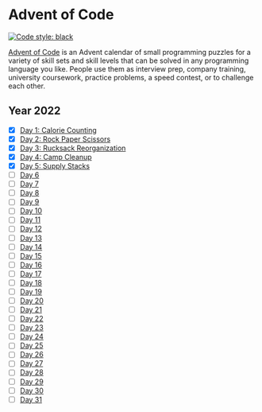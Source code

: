 # Advent of Code
[![Code style: black](https://img.shields.io/badge/code%20style-black-000000.svg)](https://github.com/psf/black)

[Advent of Code](https://adventofcode.com/) is an Advent calendar of small programming puzzles for a variety of skill sets and skill levels that can be solved in any programming language you like. People use them as interview prep, company training, university coursework, practice problems, a speed contest, or to challenge each other.

## Year 2022

- [x] [Day 1: Calorie Counting](https://github.com/GuiEpi/advent-of-code/tree/main/day1)
- [x] [Day 2: Rock Paper Scissors](https://github.com/GuiEpi/advent-of-code/tree/main/day2)
- [x] [Day 3: Rucksack Reorganization](https://github.com/GuiEpi/advent-of-code/tree/main/day3)
- [x] [Day 4: Camp Cleanup](https://github.com/GuiEpi/advent-of-code/tree/main/day4)
- [x] [Day 5: Supply Stacks](https://github.com/GuiEpi/advent-of-code/tree/main/day5)
- [ ] [Day 6](https://github.com/GuiEpi/advent-of-code/tree/main)
- [ ] [Day 7](https://github.com/GuiEpi/advent-of-code/tree/main)
- [ ] [Day 8](https://github.com/GuiEpi/advent-of-code/tree/main)
- [ ] [Day 9](https://github.com/GuiEpi/advent-of-code/tree/main)
- [ ] [Day 10](https://github.com/GuiEpi/advent-of-code/tree/main)
- [ ] [Day 11](https://github.com/GuiEpi/advent-of-code/tree/main)
- [ ] [Day 12](https://github.com/GuiEpi/advent-of-code/tree/main)
- [ ] [Day 13](https://github.com/GuiEpi/advent-of-code/tree/main)
- [ ] [Day 14](https://github.com/GuiEpi/advent-of-code/tree/main)
- [ ] [Day 15](https://github.com/GuiEpi/advent-of-code/tree/main)
- [ ] [Day 16](https://github.com/GuiEpi/advent-of-code/tree/main)
- [ ] [Day 17](https://github.com/GuiEpi/advent-of-code/tree/main)
- [ ] [Day 18](https://github.com/GuiEpi/advent-of-code/tree/main)
- [ ] [Day 19](https://github.com/GuiEpi/advent-of-code/tree/main)
- [ ] [Day 20](https://github.com/GuiEpi/advent-of-code/tree/main)
- [ ] [Day 21](https://github.com/GuiEpi/advent-of-code/tree/main)
- [ ] [Day 22](https://github.com/GuiEpi/advent-of-code/tree/main)
- [ ] [Day 23](https://github.com/GuiEpi/advent-of-code/tree/main)
- [ ] [Day 24](https://github.com/GuiEpi/advent-of-code/tree/main)
- [ ] [Day 25](https://github.com/GuiEpi/advent-of-code/tree/main)
- [ ] [Day 26](https://github.com/GuiEpi/advent-of-code/tree/main)
- [ ] [Day 27](https://github.com/GuiEpi/advent-of-code/tree/main)
- [ ] [Day 28](https://github.com/GuiEpi/advent-of-code/tree/main)
- [ ] [Day 29](https://github.com/GuiEpi/advent-of-code/tree/main)
- [ ] [Day 30](https://github.com/GuiEpi/advent-of-code/tree/main)
- [ ] [Day 31](https://github.com/GuiEpi/advent-of-code/tree/main)